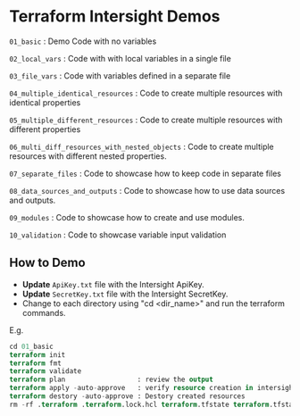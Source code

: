 # Terraform Intersight Demos

`01_basic` : Demo Code with no variables

`02_local_vars` : Code with with local variables in a single file

`03_file_vars` : Code with variables defined in a separate file

`04_multiple_identical_resources` : Code to create multiple resources with identical properties

`05_multiple_different_resources` : Code to create multiple resources with different properties

`06_multi_diff_resources_with_nested_objects` : Code to create multiple resources with different nested properties.

`07_separate_files` : Code to showcase how to keep code in separate files

`08_data_sources_and_outputs` : Code to showcase how to use data sources and outputs.

`09_modules` : Code to showcase how to create and use modules.

`10_validation` : Code to showcase variable input validation


## How to Demo
- **Update** `ApiKey.txt` file with the Intersight ApiKey.
- **Update** `SecretKey.txt` file with the Intersight SecretKey.
- Change to each directory using "cd <dir_name>" and run the terraform commands.

E.g.
```terraform
cd 01_basic
terraform init
terraform fmt
terraform validate
terraform plan                  : review the output
terraform apply -auto-approve   : verify resource creation in intersight with all the properties defined in variables file.
terraform destory -auto-approve : Destory created resources
rm -rf .terraform .terraform.lock.hcl terraform.tfstate terraform.tfstate.backup  : Remove provider, state files once done.
```
